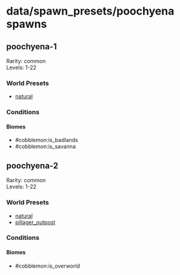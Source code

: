 # data/spawn_presets/poochyena spawns  
  
## poochyena-1  
Rarity: common  
Levels: 1-22  
  
### World Presets  
* [natural](/data/world_presets/natural.md)  
  
### Conditions  
  
#### Biomes  
  * #cobblemon:is_badlands
  * #cobblemon:is_savanna
  
  
## poochyena-2  
Rarity: common  
Levels: 1-22  
  
### World Presets  
* [natural](/data/world_presets/natural.md)  
* [pillager_outpost](/data/world_presets/pillager_outpost.md)  
  
### Conditions  
  
#### Biomes  
  * #cobblemon:is_overworld
  
